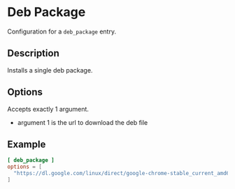 # Deb Package

Configuration for a `deb_package` entry.

## Description

Installs a single deb package.

## Options

Accepts exactly 1 argument.
- argument 1 is the url to download the deb file

## Example

```toml
[ deb_package ]
options = [
  "https://dl.google.com/linux/direct/google-chrome-stable_current_amd64.deb"
]
```
